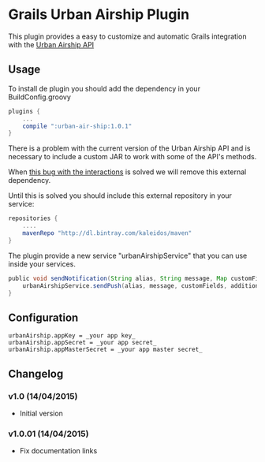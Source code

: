 # Grails Urban Airship Plugin

This plugin provides a easy to customize and automatic Grails integration with the [Urban Airship API](http://docs.urbanairship.com/reference/libraries/java/0.1/)

## Usage

To install de plugin you should add the dependency in your BuildConfig.groovy

```groovy
plugins {
    ...
    compile ":urban-air-ship:1.0.1" 
}
```

There is a problem with the current version of the Urban Airship API and is necessary to include a custom JAR to work with some of the API's methods.

When [this bug with the interactions](https://github.com/urbanairship/java-library/issues/29) is solved we will remove this external dependency.

Until this is solved you should include this external repository in your service:

```groovy
repositories {
    ....
    mavenRepo "http://dl.bintray.com/kaleidos/maven"
}
```

The plugin provide a new service "urbanAirshipService" that you can use inside your services.

```groovy
public void sendNotification(String alias, String message, Map customFields, Map additionalParams) {
    urbanAirshipService.sendPush(alias, message, customFields, additionalParams)
}
```

## Configuration
```
urbanAirship.appKey = _your app key_
urbanAirship.appSecret = _your app secret_
urbanAirship.appMasterSecret = _your app master secret_
```

## Changelog

### v1.0 (14/04/2015)
- Initial version
### v1.0.01 (14/04/2015)
- Fix documentation links
